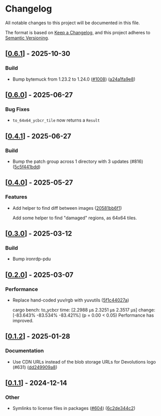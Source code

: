 # Changelog

All notable changes to this project will be documented in this file.

The format is based on [Keep a Changelog](https://keepachangelog.com/en/1.0.0/),
and this project adheres to [Semantic Versioning](https://semver.org/spec/v2.0.0.html).


## [[0.6.1](https://github.com/Devolutions/IronRDP/compare/ironrdp-graphics-v0.6.0...ironrdp-graphics-v0.6.1)] - 2025-10-30

### <!-- 7 -->Build

- Bump bytemuck from 1.23.2 to 1.24.0 ([#1008](https://github.com/Devolutions/IronRDP/issues/1008)) ([a24a1fa9e8](https://github.com/Devolutions/IronRDP/commit/a24a1fa9e8f1898b2fcdd41d87660ab9e38f89ed)) 



## [[0.6.0](https://github.com/Devolutions/IronRDP/compare/ironrdp-graphics-v0.5.0...ironrdp-graphics-v0.6.0)] - 2025-06-27

### <!-- 4 -->Bug Fixes

- `to_64x64_ycbcr_tile` now returns a `Result`

## [[0.4.1](https://github.com/Devolutions/IronRDP/compare/ironrdp-graphics-v0.4.0...ironrdp-graphics-v0.4.1)] - 2025-06-27

### <!-- 7 -->Build

- Bump the patch group across 1 directory with 3 updates (#816) ([5c5f441bdd](https://github.com/Devolutions/IronRDP/commit/5c5f441bdd514d3fe6a29b4df872709167a9916d)) 

## [[0.4.0](https://github.com/Devolutions/IronRDP/compare/ironrdp-graphics-v0.3.0...ironrdp-graphics-v0.4.0)] - 2025-05-27

### <!-- 1 -->Features

- Add helper to find diff between images ([20581bb6f1](https://github.com/Devolutions/IronRDP/commit/20581bb6f12561e22031ce0e233daeada836ea67)) 

  Add some helper to find "damaged" regions, as 64x64 tiles.

## [[0.3.0](https://github.com/Devolutions/IronRDP/compare/ironrdp-graphics-v0.2.0...ironrdp-graphics-v0.3.0)] - 2025-03-12

### <!-- 7 -->Build

- Bump ironrdp-pdu

## [[0.2.0](https://github.com/Devolutions/IronRDP/compare/ironrdp-graphics-v0.1.2...ironrdp-graphics-v0.2.0)] - 2025-03-07

### Performance

- Replace hand-coded yuv/rgb with yuvutils ([5f1c44027a](https://github.com/Devolutions/IronRDP/commit/5f1c44027a7f6da5271565461764dd3f61729ee4)) 

  cargo bench:
  to_ycbcr                time:   [2.2988 µs 2.3251 µs 2.3517 µs]
                          change: [-83.643% -83.534% -83.421%] (p = 0.00 < 0.05)
                          Performance has improved.

## [[0.1.2](https://github.com/Devolutions/IronRDP/compare/ironrdp-graphics-v0.1.1...ironrdp-graphics-v0.1.2)] - 2025-01-28

### <!-- 6 -->Documentation

- Use CDN URLs instead of the blob storage URLs for Devolutions logo (#631) ([dd249909a8](https://github.com/Devolutions/IronRDP/commit/dd249909a894004d4f728d30b3a4aa77a0f8193b)) 

## [[0.1.1](https://github.com/Devolutions/IronRDP/compare/ironrdp-graphics-v0.1.0...ironrdp-graphics-v0.1.1)] - 2024-12-14

### Other

- Symlinks to license files in packages ([#604](https://github.com/Devolutions/IronRDP/pull/604)) ([6c2de344c2](https://github.com/Devolutions/IronRDP/commit/6c2de344c2dd93ce9621834e0497ed7c3bfaf91a)) 
